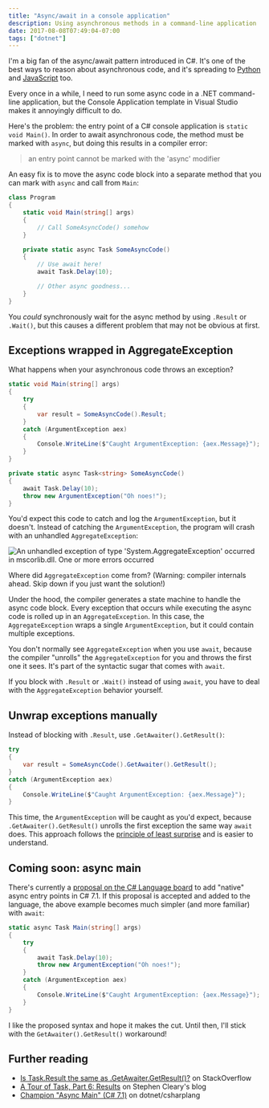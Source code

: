 ```yaml
---
title: "Async/await in a console application"
description: Using asynchronous methods in a command-line application
date: 2017-08-08T07:49:04-07:00
tags: ["dotnet"]
---
```


I'm a big fan of the async/await pattern introduced in C#. It's one of the best ways to reason about asynchronous code, and it's spreading to [Python](https://www.python.org/dev/peps/pep-0492/) and [JavaScript](https://developer.mozilla.org/en-US/docs/Web/JavaScript/Reference/Operators/await) too.

Every once in a while, I need to run some async code in a .NET command-line application, but the Console Application template in Visual Studio makes it annoyingly difficult to do.

<!--more-->

Here's the problem: the entry point of a C# console application is `static void Main()`. In order to await asynchronous code, the method must be marked with `async`, but doing this results in a compiler error:

> an entry point cannot be marked with the 'async' modifier

An easy fix is to move the async code block into a separate method that you can mark with `async` and call from `Main`:

```csharp
class Program
{
    static void Main(string[] args)
    {
        // Call SomeAsyncCode() somehow
    }

    private static async Task SomeAsyncCode()
    {
        // Use await here!
        await Task.Delay(10);

        // Other async goodness...
    }
}
```

You *could* synchronously wait for the async method by using `.Result` or `.Wait()`, but this causes a different problem that may not be obvious at first.

## Exceptions wrapped in AggregateException

What happens when your asynchronous code throws an exception?

```csharp
static void Main(string[] args)
{
    try
    {
        var result = SomeAsyncCode().Result;
    }
    catch (ArgumentException aex)
    {
        Console.WriteLine($"Caught ArgumentException: {aex.Message}");
    }
}

private static async Task<string> SomeAsyncCode()
{
    await Task.Delay(10);
    throw new ArgumentException("Oh noes!");
}
```

You'd expect this code to catch and log the `ArgumentException`, but it doesn't. Instead of catching the `ArgumentException`, the program will crash with an unhandled `AggregateException`:

![An unhandled exception of type 'System.AggregateException' occurred in mscorlib.dll. One or more errors occurred](/img/post/aggregate-exception.jpg)

Where did `AggregateException` come from? (Warning: compiler internals ahead. Skip down if you just want the solution!)

Under the hood, the compiler generates a state machine to handle the async code block. Every exception that occurs while executing the async code is rolled up in an `AggregateException`. In this case, the `AggregateException` wraps a single `ArgumentException`, but it could contain multiple exceptions.

You don't normally see `AggregateException` when you use `await`, because the compiler "unrolls" the `AggregateException` for you and throws the first one it sees. It's part of the syntactic sugar that comes with `await`.

If you block with `.Result` or `.Wait()` instead of using `await`, you have to deal with the `AggregateException` behavior yourself.

## Unwrap exceptions manually

Instead of blocking with `.Result`, use `.GetAwaiter().GetResult()`:

```csharp
try
{
    var result = SomeAsyncCode().GetAwaiter().GetResult();
}
catch (ArgumentException aex)
{
    Console.WriteLine($"Caught ArgumentException: {aex.Message}");
}
```

This time, the `ArgumentException` will be caught as you'd expect, because `.GetAwaiter().GetResult()` unrolls the first exception the same way `await` does. This approach follows the [principle of least surprise][least-surprise] and is easier to understand.

## Coming soon: async main

There's currently a [proposal on the C# Language board](https://github.com/dotnet/csharplang/issues/97) to add "native" async entry points in C# 7.1. If this proposal is accepted and added to the language, the above example becomes much simpler (and more familiar) with `await`:

```csharp
static async Task Main(string[] args)
{
    try
    {
        await Task.Delay(10);
        throw new ArgumentException("Oh noes!");
    }
    catch (ArgumentException aex)
    {
        Console.WriteLine($"Caught ArgumentException: {aex.Message}");
    }
}
```

I like the proposed syntax and hope it makes the cut. Until then, I'll stick with the `GetAwaiter().GetResult()` workaround!

## Further reading

* [Is Task.Result the same as .GetAwaiter.GetResult()?](https://stackoverflow.com/q/17284517/3191599) on StackOverflow
* [A Tour of Task, Part 6: Results](https://blog.stephencleary.com/2014/12/a-tour-of-task-part-6-results.html) on Stephen Cleary's blog
* [Champion "Async Main" (C# 7.1)](https://github.com/dotnet/csharplang/issues/97) on dotnet/csharplang

[least-surprise]: https://en.wikipedia.org/wiki/Principle_of_least_astonishment
